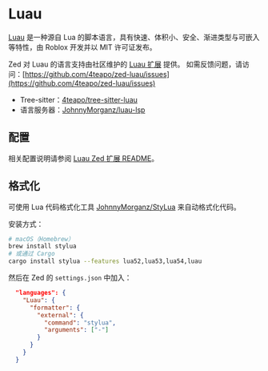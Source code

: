 # Luau

[Luau](https://luau.org/) 是一种源自 Lua 的脚本语言，具有快速、体积小、安全、渐进类型与可嵌入等特性，由 Roblox 开发并以 MIT 许可证发布。

Zed 对 Luau 的语言支持由社区维护的 [Luau 扩展](https://github.com/4teapo/zed-luau) 提供。
如需反馈问题，请访问：[https://github.com/4teapo/zed-luau/issues](https://github.com/4teapo/zed-luau/issues)

- Tree-sitter：[4teapo/tree-sitter-luau](https://github.com/4teapo/tree-sitter-luau)
- 语言服务器：[JohnnyMorganz/luau-lsp](https://github.com/JohnnyMorganz/luau-lsp)

## 配置

相关配置说明请参阅 [Luau Zed 扩展 README](https://github.com/4teapo/zed-luau)。

## 格式化

可使用 Lua 代码格式化工具 [JohnnyMorganz/StyLua](https://github.com/JohnnyMorganz/StyLua) 来自动格式化代码。

安装方式：

```sh
# macOS（Homebrew）
brew install stylua
# 或通过 Cargo
cargo install stylua --features lua52,lua53,lua54,luau
```

然后在 Zed 的 `settings.json` 中加入：

```json [settings]
  "languages": {
    "Luau": {
      "formatter": {
        "external": {
          "command": "stylua",
          "arguments": ["-"]
        }
      }
    }
  }
```
